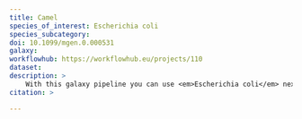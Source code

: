 ```yaml
---
title: Camel
species_of_interest: Escherichia coli
species_subcategory:
doi: 10.1099/mgen.0.000531
galaxy:
workflowhub: https://workflowhub.eu/projects/110
dataset: 
description: >
    With this galaxy pipeline you can use <em>Escherichia coli</em> next generation sequencing results to predict bacterial AMR phenotypes and compare the results against gold standard <em>E. coli</em> phenotypic isolates.</br></br>This pipeline is based on the work of <em>Sciensano, Belgium</em>.
citation: >

---
```

